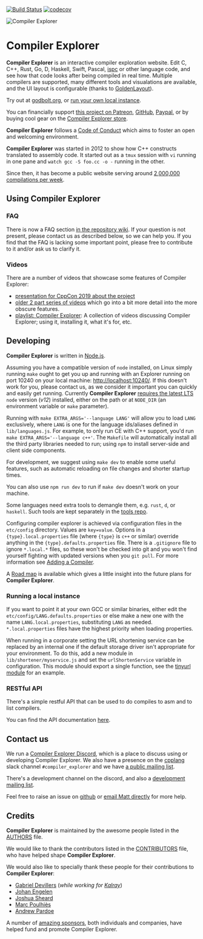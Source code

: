 [![Build Status](https://github.com/compiler-explorer/compiler-explorer/workflows/Compiler%20Explorer/badge.svg)](https://github.com/compiler-explorer/compiler-explorer/actions?query=workflow%3A%22Compiler+Explorer%22)
[![codecov](https://codecov.io/gh/compiler-explorer/compiler-explorer/branch/main/graph/badge.svg)](https://codecov.io/gh/compiler-explorer/compiler-explorer)

![Compiler Explorer](docs/logo.svg)

# Compiler Explorer

**Compiler Explorer** is an interactive compiler exploration website. Edit C, C++, Rust, Go, D, Haskell, Swift, Pascal, [ispc](https://ispc.github.io/) or other language code, and see how that code looks after being compiled in real time.
Multiple compilers are supported, many different tools and visualations are available, and the UI layout
is configurable (thanks to [GoldenLayout](https://www.golden-layout.com/)).

Try out at [godbolt.org](https://godbolt.org), or [run your own local instance](#running-a-local-instance).

You can financially support [this project on Patreon](https://patreon.com/mattgodbolt),
[GitHub](https://github.com/sponsors/mattgodbolt/), [Paypal](https://www.paypal.com/cgi-bin/webscr?cmd=_donations&business=KQWQZ7GPY2GZ6&item_name=Compiler+Explorer+development&currency_code=USD&source=url), or by
buying cool gear on the [Compiler Explorer store](https://shop.spreadshirt.com/compiler-explorer/).

**Compiler Explorer** follows a [Code of Conduct](CODE_OF_CONDUCT.md) which
aims to foster an open and welcoming environment.

**Compiler Explorer** was started in 2012 to show how C++ constructs translated to assembly code. It started out as a
`tmux` session with `vi` running in one pane and `watch gcc -S foo.cc -o -` running in the other.

Since then, it has become a public website serving around [2,000,000 compilations per week](https://www.stathat.com/cards/Tk5csAWI0O7x).

## Using Compiler Explorer

### FAQ

There is now a FAQ section [in the repository wiki](https://github.com/compiler-explorer/compiler-explorer/wiki/FAQ).
If your question is not present, please contact us as described below, so we can help you.
If you find that the FAQ is lacking some important point, please free to contribute to it and/or ask us to clarify it.

### Videos

There are a number of videos that showcase some features of Compiler Explorer:

-   [presentation for CppCon 2019 about the project](https://www.youtube.com/watch?v=kIoZDUd5DKw)
-   [older 2 part series of videos](https://www.youtube.com/watch?v=4_HL3PH4wDg) which go into a bit more detail
    into the more obscure features.
-   [playlist: Compiler Explorer](https://www.youtube.com/playlist?list=PL2HVqYf7If8dNYVN6ayjB06FPyhHCcnhG): A collection of videos discussing Compiler Explorer; using it, installing it, what it's for, etc.

## Developing

**Compiler Explorer** is written in [Node.js](https://nodejs.org/).

Assuming you have a compatible version of `node` installed, on Linux simply running
`make` ought to get you up and running with an Explorer running on port 10240
on your local machine: [http://localhost:10240/](http://localhost:10240/). If this doesn't work for you, please contact
us, as we consider it important you can quickly and easily get running.
Currently **Compiler Explorer**
[requires the latest LTS](CONTRIBUTING.md#node-version) `node` version
(_v12_) installed, either on the path or at `NODE_DIR`
(an environment variable or `make` parameter).

Running with `make EXTRA_ARGS='--language LANG'` will allow you to load
`LANG` exclusively, where `LANG` is one for the language ids/aliases defined
in `lib/languages.js`. For example, to only run CE with C++ support, you'd run
`make EXTRA_ARGS='--language c++'`. The `Makefile` will automatically install all the
third party libraries needed to run; using `npm` to install server-side and
client side components.

For development, we suggest using `make dev` to enable some useful features,
such as automatic reloading on file changes and shorter startup times.

You can also use `npm run dev` to run if `make dev` doesn't work on your machine.

Some languages need extra tools to demangle them, e.g. `rust`, `d`, or `haskell`.
Such tools are kept separately in the
[tools repo](https://github.com/compiler-explorer/compiler-explorer-tools).

Configuring compiler explorer is achieved via configuration files in the `etc/config` directory. Values are
`key=value`. Options in a `{type}.local.properties` file (where `{type}` is `c++` or similar) override anything in the
`{type}.defaults.properties` file. There is a `.gitignore` file to ignore `*.local.*` files, so these won't be checked
into git and you won't find yourself fighting with updated versions when you `git pull`. For more information see
[Adding a Compiler](docs/AddingACompiler.md).

A [Road map](docs/Roadmap.md) is available which gives a little insight into
the future plans for **Compiler Explorer**.

### Running a local instance

If you want to point it at your own GCC or similar binaries, either edit the
`etc/config/LANG.defaults.properties` or else make a new one with
the name `LANG.local.properties`, substituting `LANG` as needed.
`*.local.properties` files have the highest priority when loading properties.

When running in a corporate setting the URL shortening service can be replaced
by an internal one if the default storage driver isn't appropriate for your
environment. To do this, add a new module in `lib/shortener/myservice.js` and
set the `urlShortenService` variable in configuration. This module should
export a single function, see the [tinyurl module](lib/shortener/tinyurl.js)
for an example.

### RESTful API

There's a simple restful API that can be used to do compiles to asm and to
list compilers.

You can find the API documentation [here](docs/API.md).

## Contact us

We run a [Compiler Explorer Discord](https://discord.gg/B5WacA7), which is a place to discuss using or developing
Compiler Explorer. We also have a presence on the [cpplang](https://cppalliance.org/slack/) slack channel
`#compiler_explorer` and we have [a public mailing list](https://groups.google.com/forum/#!forum/compiler-explorer-discussion).

There's a development channel on the discord, and also a
[development mailing list](https://groups.google.com/forum/#!forum/compiler-explorer-development).

Feel free to raise an issue on [github](https://github.com/compiler-explorer/compiler-explorer/issues) or
[email Matt directly](mailto:matt@godbolt.org) for more help.

## Credits

**Compiler Explorer** is maintained by the awesome people listed in the
[AUTHORS](AUTHORS.md) file.

We would like to thank the contributors listed in the
[CONTRIBUTORS](CONTRIBUTORS.md) file, who have helped shape **Compiler Explorer**.

We would also like to specially thank these people for their contributions to
**Compiler Explorer**:

-   [Gabriel Devillers](https://github.com/voxelf)
    (_while working for [Kalray](http://www.kalrayinc.com/)_)
-   [Johan Engelen](https://github.com/JohanEngelen)
-   [Joshua Sheard](https://github.com/jsheard)
-   [Marc Poulhiès](https://github.com/dkm)
-   [Andrew Pardoe](https://github.com/AndrewPardoe)

A number of [amazing sponsors](https://godbolt.org/#sponsors), both individuals and companies, have helped fund and
promote Compiler Explorer.

